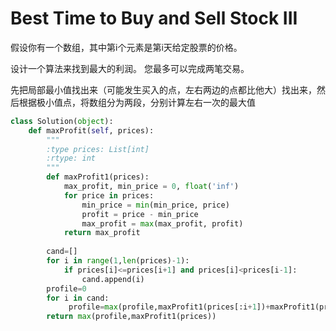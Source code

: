 # Best Time to Buy and Sell Stock III

假设你有一个数组，其中第i个元素是第i天给定股票的价格。

设计一个算法来找到最大的利润。 您最多可以完成两笔交易。

先把局部最小值找出来（可能发生买入的点，左右两边的点都比他大）找出来，然后根据极小值点，将数组分为两段，分别计算左右一次的最大值

```py
class Solution(object):
    def maxProfit(self, prices):
        """
        :type prices: List[int]
        :rtype: int
        """
        def maxProfit1(prices):
            max_profit, min_price = 0, float('inf')
            for price in prices:
                min_price = min(min_price, price)
                profit = price - min_price
                max_profit = max(max_profit, profit)
            return max_profit       
        
        cand=[]
        for i in range(1,len(prices)-1):
            if prices[i]<=prices[i+1] and prices[i]<prices[i-1]:
                cand.append(i)
        profile=0
        for i in cand:
             profile=max(profile,maxProfit1(prices[:i+1])+maxProfit1(prices[i:]))
        return max(profile,maxProfit1(prices))
```
